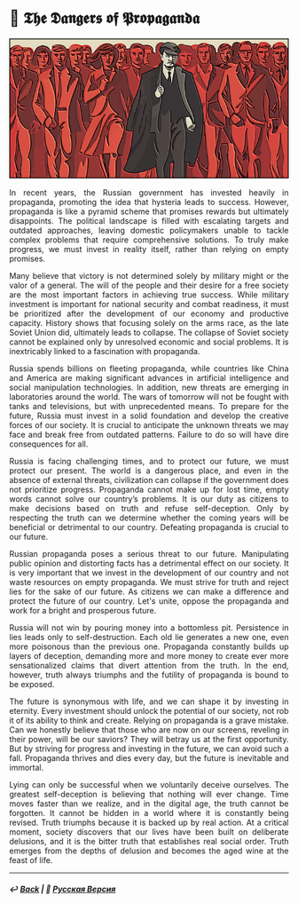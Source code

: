 # 📢 𝕿𝖍𝖊 𝕯𝖆𝖓𝖌𝖊𝖗𝖘 𝖔𝖋 𝕻𝖗𝖔𝖕𝖆𝖌𝖆𝖓𝖉𝖆

![The Dangers of Propaganda](image.png)

<p align="justify">In recent years, the Russian government has invested heavily in propaganda, promoting the idea that hysteria leads to success. However, propaganda is like a pyramid scheme that promises rewards but ultimately disappoints. The political landscape is filled with escalating targets and outdated approaches, leaving domestic policymakers unable to tackle complex problems that require comprehensive solutions. To truly make progress, we must invest in reality itself, rather than relying on empty promises.</p>

<p align="justify">Many believe that victory is not determined solely by military might or the valor of a general. The will of the people and their desire for a free society are the most important factors in achieving true success. While military investment is important for national security and combat readiness, it must be prioritized after the development of our economy and productive capacity. History shows that focusing solely on the arms race, as the late Soviet Union did, ultimately leads to collapse. The collapse of Soviet society cannot be explained only by unresolved economic and social problems. It is inextricably linked to a fascination with propaganda.</p>

<p align="justify">Russia spends billions on fleeting propaganda, while countries like China and America are making significant advances in artificial intelligence and social manipulation technologies. In addition, new threats are emerging in laboratories around the world. The wars of tomorrow will not be fought with tanks and televisions, but with unprecedented means. To prepare for the future, Russia must invest in a solid foundation and develop the creative forces of our society. It is crucial to anticipate the unknown threats we may face and break free from outdated patterns. Failure to do so will have dire consequences for all.</p>

<p align="justify">Russia is facing challenging times, and to protect our future, we must protect our present. The world is a dangerous place, and even in the absence of external threats, civilization can collapse if the government does not prioritize progress. Propaganda cannot make up for lost time, empty words cannot solve our country’s problems. It is our duty as citizens to make decisions based on truth and refuse self-deception. Only by respecting the truth can we determine whether the coming years will be beneficial or detrimental to our country. Defeating propaganda is crucial to our future.</p>

<p align="justify">Russian propaganda poses a serious threat to our future. Manipulating public opinion and distorting facts has a detrimental effect on our society. It is very important that we invest in the development of our country and not waste resources on empty propaganda. We must strive for truth and reject lies for the sake of our future. As citizens we can make a difference and protect the future of our country. Let's unite, oppose the propaganda and work for a bright and prosperous future.</p>

<p align="justify">Russia will not win by pouring money into a bottomless pit. Persistence in lies leads only to self-destruction. Each old lie generates a new one, even more poisonous than the previous one. Propaganda constantly builds up layers of deception, demanding more and more money to create ever more sensationalized claims that divert attention from the truth. In the end, however, truth always triumphs and the futility of propaganda is bound to be exposed.</p>

<p align="justify">The future is synonymous with life, and we can shape it by investing in eternity. Every investment should unlock the potential of our society, not rob it of its ability to think and create. Relying on propaganda is a grave mistake. Can we honestly believe that those who are now on our screens, reveling in their power, will be our saviors? They will betray us at the first opportunity. But by striving for progress and investing in the future, we can avoid such a fall. Propaganda thrives and dies every day, but the future is inevitable and immortal.</p>

<p align="justify">Lying can only be successful when we voluntarily deceive ourselves. The greatest self-deception is believing that nothing will ever change. Time moves faster than we realize, and in the digital age, the truth cannot be forgotten. It cannot be hidden in a world where it is constantly being revised. Truth triumphs because it is backed up by real action. At a critical moment, society discovers that our lives have been built on deliberate delusions, and it is the bitter truth that establishes real social order. Truth emerges from the depths of delusion and becomes the aged wine at the feast of life.</p>

***

##### ↩️ [Back](https://rozephyros.github.io/index-2.html) | 🌻 [Русская Версия](russian.md)
